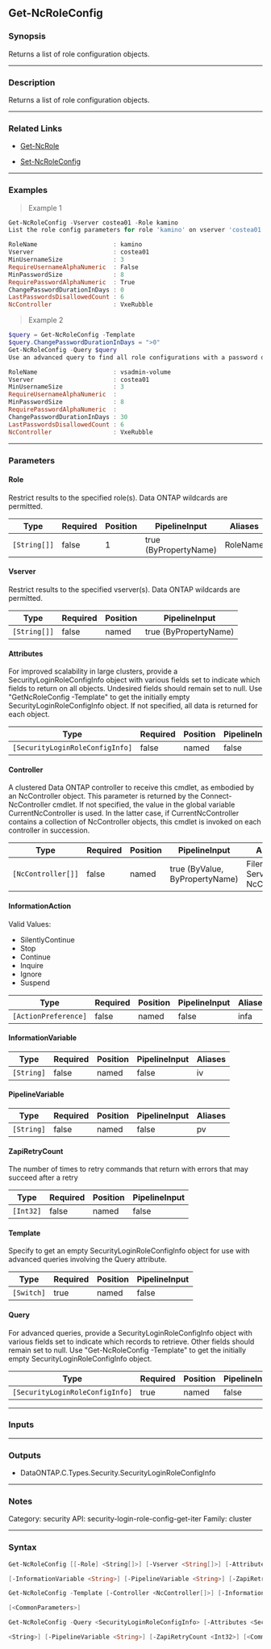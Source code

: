 Get-NcRoleConfig
----------------

### Synopsis
Returns a list of role configuration objects.

---

### Description

Returns a list of role configuration objects.

---

### Related Links
* [Get-NcRole](Get-NcRole)

* [Set-NcRoleConfig](Set-NcRoleConfig)

---

### Examples
> Example 1

```PowerShell
Get-NcRoleConfig -Vserver costea01 -Role kamino
List the role config parameters for role 'kamino' on vserver 'costea01'.

RoleName                     : kamino
Vserver                      : costea01
MinUsernameSize              : 3
RequireUsernameAlphaNumeric  : False
MinPasswordSize              : 8
RequirePasswordAlphaNumeric  : True
ChangePasswordDurationInDays : 0
LastPasswordsDisallowedCount : 6
NcController                 : VxeRubble

```
> Example 2

```PowerShell
$query = Get-NcRoleConfig -Template
$query.ChangePasswordDurationInDays = ">0"
Get-NcRoleConfig -Query $query
Use an advanced query to find all role configurations with a password duration value greater than zero.

RoleName                     : vsadmin-volume
Vserver                      : costea01
MinUsernameSize              : 3
RequireUsernameAlphaNumeric  :
MinPasswordSize              : 8
RequirePasswordAlphaNumeric  :
ChangePasswordDurationInDays : 30
LastPasswordsDisallowedCount : 6
NcController                 : VxeRubble

```

---

### Parameters
#### **Role**
Restrict results to the specified role(s).  Data ONTAP wildcards are permitted.

|Type        |Required|Position|PipelineInput        |Aliases |
|------------|--------|--------|---------------------|--------|
|`[String[]]`|false   |1       |true (ByPropertyName)|RoleName|

#### **Vserver**
Restrict results to the specified vserver(s).  Data ONTAP wildcards are permitted.

|Type        |Required|Position|PipelineInput        |
|------------|--------|--------|---------------------|
|`[String[]]`|false   |named   |true (ByPropertyName)|

#### **Attributes**
For improved scalability in large clusters, provide a SecurityLoginRoleConfigInfo object with various fields set to indicate which fields to return on all objects.  Undesired fields should remain set to null.  Use "GetNcRoleConfig -Template" to get the initially empty SecurityLoginRoleConfigInfo object.  If not specified, all data is returned for each object.

|Type                           |Required|Position|PipelineInput|
|-------------------------------|--------|--------|-------------|
|`[SecurityLoginRoleConfigInfo]`|false   |named   |false        |

#### **Controller**
A clustered Data ONTAP controller to receive this cmdlet, as embodied by an NcController object.  This parameter is returned by the Connect-NcController cmdlet.  If not specified, the value in the global variable CurrentNcController is used.  In the latter case, if CurrentNcController contains a collection of NcController objects, this cmdlet is invoked on each controller in succession.

|Type              |Required|Position|PipelineInput                 |Aliases                          |
|------------------|--------|--------|------------------------------|---------------------------------|
|`[NcController[]]`|false   |named   |true (ByValue, ByPropertyName)|Filer<br/>Server<br/>NcController|

#### **InformationAction**

Valid Values:

* SilentlyContinue
* Stop
* Continue
* Inquire
* Ignore
* Suspend

|Type                |Required|Position|PipelineInput|Aliases|
|--------------------|--------|--------|-------------|-------|
|`[ActionPreference]`|false   |named   |false        |infa   |

#### **InformationVariable**

|Type      |Required|Position|PipelineInput|Aliases|
|----------|--------|--------|-------------|-------|
|`[String]`|false   |named   |false        |iv     |

#### **PipelineVariable**

|Type      |Required|Position|PipelineInput|Aliases|
|----------|--------|--------|-------------|-------|
|`[String]`|false   |named   |false        |pv     |

#### **ZapiRetryCount**
The number of times to retry commands that return with errors that may succeed after a retry

|Type     |Required|Position|PipelineInput|
|---------|--------|--------|-------------|
|`[Int32]`|false   |named   |false        |

#### **Template**
Specify to get an empty SecurityLoginRoleConfigInfo object for use with advanced queries involving the Query attribute.

|Type      |Required|Position|PipelineInput|
|----------|--------|--------|-------------|
|`[Switch]`|true    |named   |false        |

#### **Query**
For advanced queries, provide a SecurityLoginRoleConfigInfo object with various fields set to indicate which records to retrieve.  Other fields should remain set to null.  Use "Get-NcRoleConfig -Template" to get the initially empty SecurityLoginRoleConfigInfo object.

|Type                           |Required|Position|PipelineInput|
|-------------------------------|--------|--------|-------------|
|`[SecurityLoginRoleConfigInfo]`|true    |named   |false        |

---

### Inputs

---

### Outputs
* DataONTAP.C.Types.Security.SecurityLoginRoleConfigInfo

---

### Notes
Category: security
API: security-login-role-config-get-iter
Family: cluster

---

### Syntax
```PowerShell
Get-NcRoleConfig [[-Role] <String[]>] [-Vserver <String[]>] [-Attributes <SecurityLoginRoleConfigInfo>] [-Controller <NcController[]>] [-InformationAction <ActionPreference>] 
```
```PowerShell
[-InformationVariable <String>] [-PipelineVariable <String>] [-ZapiRetryCount <Int32>] [<CommonParameters>]
```
```PowerShell
Get-NcRoleConfig -Template [-Controller <NcController[]>] [-InformationAction <ActionPreference>] [-InformationVariable <String>] [-PipelineVariable <String>] [-ZapiRetryCount <Int32>] 
```
```PowerShell
[<CommonParameters>]
```
```PowerShell
Get-NcRoleConfig -Query <SecurityLoginRoleConfigInfo> [-Attributes <SecurityLoginRoleConfigInfo>] [-Controller <NcController[]>] [-InformationAction <ActionPreference>] [-InformationVariable 
```
```PowerShell
<String>] [-PipelineVariable <String>] [-ZapiRetryCount <Int32>] [<CommonParameters>]
```
